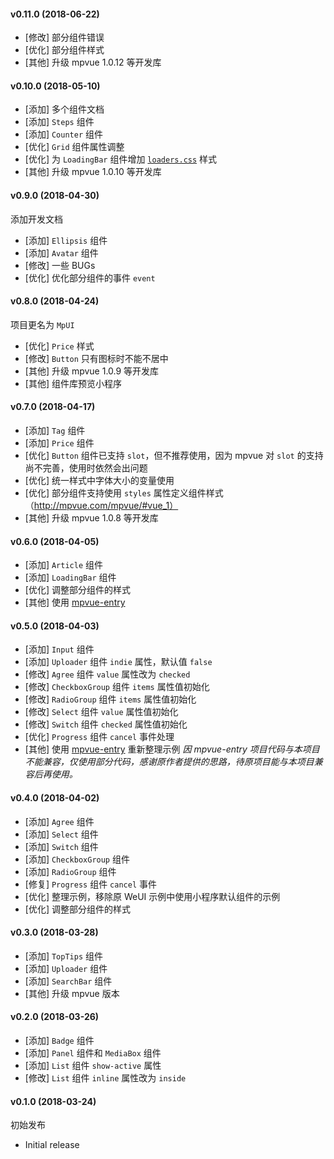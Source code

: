 #### v0.11.0 (2018-06-22)

- [修改] 部分组件错误
- [优化] 部分组件样式
- [其他] 升级 mpvue 1.0.12 等开发库

#### v0.10.0 (2018-05-10)

- [添加] 多个组件文档
- [添加] `Steps` 组件
- [添加] `Counter` 组件
- [优化] `Grid` 组件属性调整
- [优化] 为 `LoadingBar` 组件增加 [`loaders.css`](https://github.com/ConnorAtherton/loaders.css) 样式
- [其他] 升级 mpvue 1.0.10 等开发库

#### v0.9.0 (2018-04-30)

添加开发文档

- [添加] `Ellipsis` 组件
- [添加] `Avatar` 组件
- [修改] 一些 BUGs
- [优化] 优化部分组件的事件 `event`

#### v0.8.0 (2018-04-24)

项目更名为 `MpUI`

- [优化] `Price` 样式
- [修改] `Button` 只有图标时不能不居中
- [其他] 升级 mpvue 1.0.9 等开发库
- [其他] 组件库预览小程序

#### v0.7.0 (2018-04-17)

- [添加] `Tag` 组件
- [添加] `Price` 组件
- [优化] `Button` 组件已支持 `slot`，但不推荐使用，因为 mpvue 对 `slot` 的支持尚不完善，使用时依然会出问题
- [优化] 统一样式中字体大小的变量使用
- [优化] 部分组件支持使用 `styles` 属性定义组件样式（http://mpvue.com/mpvue/#vue_1）
- [其他] 升级 mpvue 1.0.8 等开发库

#### v0.6.0 (2018-04-05)

- [添加] `Article` 组件
- [添加] `LoadingBar` 组件
- [优化] 调整部分组件的样式
- [其他] 使用 [mpvue-entry](https://github.com/F-loat/mpvue-entry)

#### v0.5.0 (2018-04-03)

- [添加] `Input` 组件
- [添加] `Uploader` 组件 `indie` 属性，默认值 `false`
- [修改] `Agree` 组件 `value` 属性改为 `checked`
- [修改] `CheckboxGroup` 组件 `items` 属性值初始化
- [修改] `RadioGroup` 组件 `items` 属性值初始化
- [修改] `Select` 组件 `value` 属性值初始化
- [修改] `Switch` 组件 `checked` 属性值初始化
- [优化] `Progress` 组件 `cancel` 事件处理
- [其他] 使用 [mpvue-entry](https://github.com/F-loat/mpvue-entry) 重新整理示例
  _因 mpvue-entry 项目代码与本项目不能兼容，仅使用部分代码，感谢原作者提供的思路，待原项目能与本项目兼容后再使用。_

#### v0.4.0 (2018-04-02)

- [添加] `Agree` 组件
- [添加] `Select` 组件
- [添加] `Switch` 组件
- [添加] `CheckboxGroup` 组件
- [添加] `RadioGroup` 组件
- [修复] `Progress` 组件 `cancel` 事件
- [优化] 整理示例，移除原 WeUI 示例中使用小程序默认组件的示例
- [优化] 调整部分组件的样式

#### v0.3.0 (2018-03-28)

- [添加] `TopTips` 组件
- [添加] `Uploader` 组件
- [添加] `SearchBar` 组件
- [其他] 升级 mpvue 版本

#### v0.2.0 (2018-03-26)

- [添加] `Badge` 组件
- [添加] `Panel` 组件和 `MediaBox` 组件
- [添加] `List` 组件 `show-active` 属性
- [修改] `List` 组件 `inline` 属性改为 `inside`

#### v0.1.0 (2018-03-24)

初始发布

- Initial release
